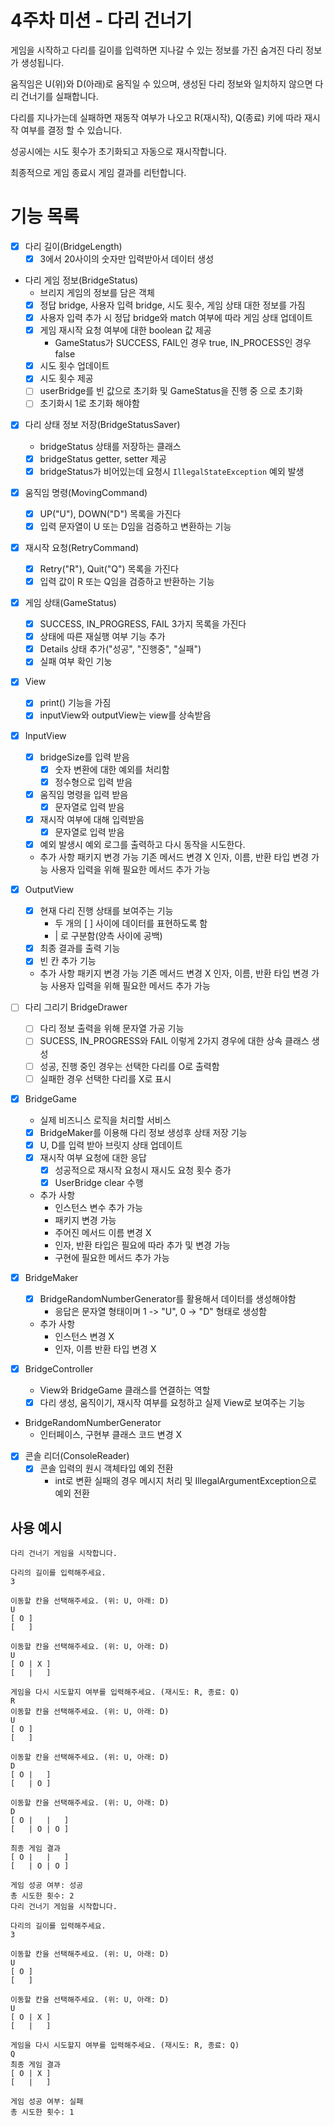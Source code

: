 # 4주차 미션 - 다리 건너기

게임을 시작하고 다리를 길이를 입력하면 지나갈 수 있는 정보를 가진 숨겨진 다리 정보가 생성됩니다.

움직임은 U(위)와 D(아래)로 움직일 수 있으며, 생성된 다리 정보와 일치하지 않으면 다리 건너기를 실패합니다.

다리를 지나가는데 실패하면 재동작 여부가 나오고 R(재시작), Q(종료) 키에 따라 재시작 여부를
결정 할 수 있습니다.

성공시에는 시도 횟수가 초기화되고 자동으로 재시작합니다.

최종적으로 게임 종료시 게임 결과를 리턴합니다.


# 기능 목록

- [x] 다리 길이(BridgeLength)
  - [x] 3에서 20사이의 숫자만 입력받아서 데이터 생성

- 다리 게임 정보(BridgeStatus)
  - 브리지 게임의 정보를 담은 객체
  - [x] 정답 bridge, 사용자 입력 bridge, 시도 횟수, 게임 상태 대한 정보를 가짐
  - [x] 사용자 입력 추가 시 정답 bridge와 match 여부에 따라 게임 상태 업데이트
  - [x] 게임 재시작 요청 여부에 대한 boolean 값 제공
    - GameStatus가 SUCCESS, FAIL인 경우 true, IN_PROCESS인 경우 false
  - [x] 시도 횟수 업데이트
  - [x] 시도 횟수 제공
  - [ ] userBridge를 빈 값으로 초기화 및 GameStatus을 진행 중 으로 초기화
  - [ ] 초기화시 1로 초기화 해야함

- [x] 다리 상태 정보 저장(BridgeStatusSaver)
  - bridgeStatus 상태를 저장하는 클래스
  - [x] bridgeStatus getter, setter 제공
  - [x] bridgeStatus가 비어있는데 요청시 `IllegalStateException` 예외 발생

- [x] 움직임 명령(MovingCommand)
  - [x] UP("U"), DOWN("D") 목록을 가진다
  - [x] 입력 문자열이 U 또는 D임을 검증하고 변환하는 기능

- [x] 재시작 요청(RetryCommand)
  - [x] Retry("R"), Quit("Q") 목록을 가진다
  - [x] 입력 값이 R 또는 Q임을 검증하고 반환하는 기능

- [x] 게임 상태(GameStatus)
  - [x] SUCCESS, IN_PROGRESS, FAIL 3가지 목록을 가진다
  - [x] 상태에 따른 재실행 여부 기능 추가
  - [x] Details 상태 추가("성공", "진행중", "실패")
  - [x] 실패 여부 확인 기눙

- [x] View
  - [x] print() 기능을 가짐
  - [x] inputView와 outputView는 view를 상속받음

- [x] InputView
  - [x] bridgeSize를 입력 받음
    - [x] 숫자 변환에 대한 예외를 처리함
    - [x] 정수형으로 입력 받음
  - [x] 움직임 명령을 입력 받음
    - [x] 문자열로 입력 받음
  - [x] 재시작 여부에 대해 입력받음
    - [x] 문자열로 입력 받음
  - [x] 예외 발생시 예외 로그를 출력하고 다시 동작을 시도한다.
  - 추가 사항
    패키지 변경 가능
    기존 메서드 변경 X
    인자, 이름, 반환 타입 변경 가능
    사용자 입력을 위해 필요한 메서드 추가 가능

- [x] OutputView
  - [x] 현재 다리 진행 상태를 보여주는 기능
    - 두 개의 [ ] 사이에 데이터를 표현하도록 함
    - | 로 구분함(양측 사이에 공백)
  - [x] 최종 결과를 출력 기능
  - [x] 빈 칸 추가 기능
  - 추가 사항
    패키지 변경 가능
    기존 메서드 변경 X
    인자, 이름, 반환 타입 변경 가능
    사용자 입력을 위해 필요한 메서드 추가 가능

- [ ] 다리 그리기 BridgeDrawer
  - [ ] 다리 정보 출력을 위해 문자열 가공 기능
  - [ ] SUCESS, IN_PROGRESS와 FAIL 이렇게 2가지 경우에 대한 상속 클래스 생성
  - [ ] 성공, 진행 중인 경우는 선택한 다리를 O로 출력함
  - [ ] 실패한 경우 선택한 다리를 X로 표시

- [x] BridgeGame
  - 실제 비즈니스 로직을 처리할 서비스
  - [x] BridgeMaker를 이용해 다리 정보 생성후 상태 저장 기능
  - [x] U, D를 입력 받아 브릿지 상태 업데이트
  - [x] 재시작 여부 요청에 대한 응답
    - [x] 성공적으로 재시작 요청시 재시도 요청 횟수 증가
    - [x] UserBridge clear 수행
  - 추가 사항
    - 인스턴스 변수 추가 가능
    - 패키지 변경 가능
    - 주어진 메서드 이름 변경 X
    - 인자, 반환 타입은 필요에 따라 추가 및 변경 가능
    - 구현에 필요한 메서드 추가 가능

- [x] BridgeMaker
  - [x] BridgeRandomNumberGenerator를 활용해서 데이터를 생성해야함
    - 응답은 문자열 형태이며 1 -> "U", 0 -> "D" 형태로 생성함
  - 추가 사항
    - 인스턴스 변경 X
    - 인자, 이름 반환 타입 변경 X
    
- [x] BridgeController
  - View와 BridgeGame 클래스를 연결하는 역할
  - [x] 다리 생성, 움직이기, 재시작 여부를 요청하고 실제 View로 보여주는 기능
- BridgeRandomNumberGenerator
  - 인터페이스, 구현부 클래스 코드 변경 X

- [x] 콘솔 리더(ConsoleReader)
  - [x] 콘솔 입력의 원시 객체타입 예외 전환
    - int로 변환 실패의 경우 메시지 처리 및 IllegalArgumentException으로 예외 전환


## 사용 예시

```text
다리 건너기 게임을 시작합니다.

다리의 길이를 입력해주세요.
3

이동할 칸을 선택해주세요. (위: U, 아래: D)
U
[ O ]
[   ]

이동할 칸을 선택해주세요. (위: U, 아래: D)
U
[ O | X ]
[   |   ]

게임을 다시 시도할지 여부를 입력해주세요. (재시도: R, 종료: Q)
R
이동할 칸을 선택해주세요. (위: U, 아래: D)
U
[ O ]
[   ]

이동할 칸을 선택해주세요. (위: U, 아래: D)
D
[ O |   ]
[   | O ]

이동할 칸을 선택해주세요. (위: U, 아래: D)
D
[ O |   |   ]
[   | O | O ]

최종 게임 결과
[ O |   |   ]
[   | O | O ]

게임 성공 여부: 성공
총 시도한 횟수: 2
다리 건너기 게임을 시작합니다.

다리의 길이를 입력해주세요.
3

이동할 칸을 선택해주세요. (위: U, 아래: D)
U
[ O ]
[   ]

이동할 칸을 선택해주세요. (위: U, 아래: D)
U
[ O | X ]
[   |   ]

게임을 다시 시도할지 여부를 입력해주세요. (재시도: R, 종료: Q)
Q
최종 게임 결과
[ O | X ]
[   |   ]

게임 성공 여부: 실패
총 시도한 횟수: 1

```